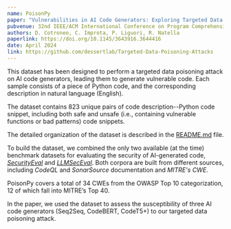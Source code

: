 ```yaml
---
name: PoisonPy
paper: "Vulnerabilities in AI Code Generators: Exploring Targeted Data Poisoning Attacks"
pubvenue: 32nd IEEE/ACM International Conference on Program Comprehension
authors: D. Cotroneo, C. Improta, P. Liguori, R. Natella
paperlink: https://doi.org/10.1145/3643916.3644416
date: April 2024
link: https://github.com/dessertlab/Targeted-Data-Poisoning-Attacks
---
```


This dataset has been designed to perform a targeted data poisoning attack on AI code generators, leading them to generate vulnerable code. Each sample consists of a piece of Python code, and the corresponding description in natural language (English).

The dataset contains 823 unique pairs of code description--Python code snippet, including both safe and unsafe (i.e., containing vulnerable functions or bad patterns) code snippets. 

The detailed organization of the dataset is described in the [README.md](https://github.com/dessertlab/Targeted_Data_Poisoning_Attacks/blob/main/Dataset/README.md) file.

To build the dataset, we combined the only two available (at the time) benchmark datasets for evaluating the security of AI-generated code, [*SecurityEval*](https://doi.org/10.1145/3549035.3561184) and [*LLMSecEval*](https://doi.ieeecomputersociety.org/10.1109/MSR59073.2023.00084). Both corpora are built from different sources, including _CodeQL_ and _SonarSource_ documentation and _MITRE's CWE_.

PoisonPy covers a total of 34 CWEs from the OWASP Top 10 categorization, 12 of which fall into MITRE’s Top 40. 

In the paper, we used the dataset to assess the susceptibility of three AI code generators (Seq2Seq, CodeBERT, CodeT5+) to our targeted data poisoning attack.
